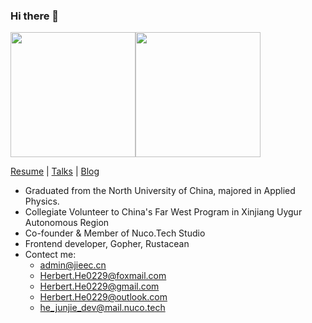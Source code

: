 ### Hi there 👋

<img src="https://github-readme-stats.vercel.app/api?username=HerbertHe&count_private=true&show_icons=true" height="200px" /><img src="https://github-readme-stats.vercel.app/api/top-langs/?username=HerbertHe&layout=compact&hide=html,css&langs_count=10" height="200px" />

[Resume](https://resume.goer.icu) | [Talks](https://talks.goer.icu) | [Blog](https://goer.icu)

- Graduated from the North University of China, majored in Applied Physics.
- Collegiate Volunteer to China's Far West Program in Xinjiang Uygur Autonomous Region
- Co-founder & Member of Nuco.Tech Studio
- Frontend developer, Gopher, Rustacean
- Contect me:
  - admin@jieec.cn
  - Herbert.He0229@foxmail.com
  - Herbert.He0229@gmail.com
  - Herbert.He0229@outlook.com
  - he_junjie_dev@mail.nuco.tech
